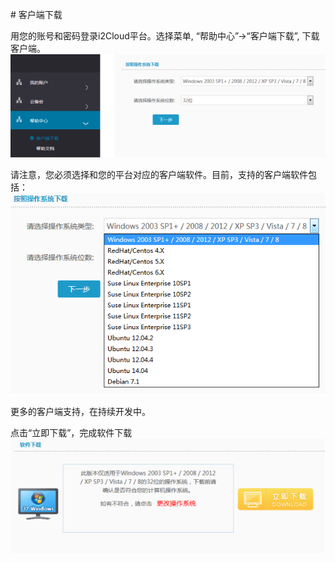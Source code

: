                                                                                                                                                                                                                                                                                                                                                                                                                                                 # 客户端下载

用您的账号和密码登录i2Cloud平台。选择菜单, “帮助中心”-&gt;“客户端下载”, 下载客户端。
![](/assets/V6.02561.png)

请注意，您必须选择和您的平台对应的客户端软件。目前，支持的客户端软件包括：
![](/assets/V6.02601.png)

更多的客户端支持，在持续开发中。

点击“立即下载”，完成软件下载
![](/assets/V6.02636.png)
